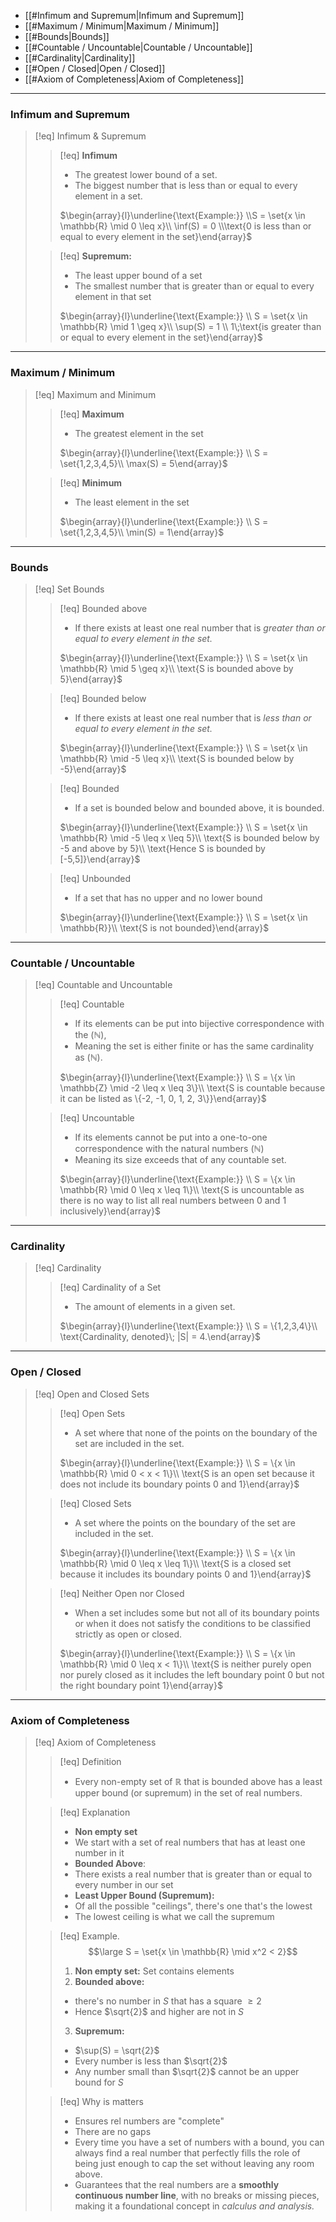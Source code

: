 - [[#Infimum and Supremum|Infimum and Supremum]]
- [[#Maximum / Minimum|Maximum / Minimum]]
- [[#Bounds|Bounds]]
- [[#Countable / Uncountable|Countable / Uncountable]]
- [[#Cardinality|Cardinality]]
- [[#Open / Closed|Open / Closed]]
- [[#Axiom of Completeness|Axiom of Completeness]]

___
### Infimum and Supremum

>[!eq] Infimum & Supremum
>>[!eq] **Infimum**
>>- The greatest lower bound of a set.
>> - The biggest number that is less than or equal to every element in a set.
>> 
>> 	$\begin{array}{l}\underline{\text{Example:}} \\S = \set{x \in \mathbb{R} \mid 0 \leq x}\\ \inf(S) = 0 \\\text{0 is less than or equal to every element in the set}\end{array}$
>
>>[!eq] **Supremum:**
>>- The least upper bound of a set
>>- The smallest number that is greater than or equal to every element in that set
>>
>> 	$\begin{array}{l}\underline{\text{Example:}} \\ S = \set{x \in \mathbb{R} \mid 1 \geq x}\\ \sup(S) = 1 \\ 1\;\text{is greater than or equal to every element in the set}\end{array}$	
>>

___
### Maximum / Minimum

>[!eq]  Maximum and Minimum
>>[!eq] **Maximum**
>>- The greatest element in the set
>>
>> 	$\begin{array}{l}\underline{\text{Example:}} \\ S = \set{1,2,3,4,5}\\ \max(S) = 5\end{array}$	
>
>>[!eq] **Minimum** 
>>- The least element in the set
>>
>> 	$\begin{array}{l}\underline{\text{Example:}} \\ S = \set{1,2,3,4,5}\\ \min(S) = 1\end{array}$

___
### Bounds

>[!eq]  Set Bounds
>>[!eq] Bounded above
>>- If there exists at least one real number that is *greater than or equal to every element in the set.*
>>
>> 	$\begin{array}{l}\underline{\text{Example:}} \\ S = \set{x \in \mathbb{R} \mid 5 \geq x}\\ \text{S is bounded above by 5}\end{array}$	
>
>>[!eq] Bounded below
>>- If there exists at least one real number that is *less than or equal to every element in the set.*
>>
>> 	$\begin{array}{l}\underline{\text{Example:}} \\ S = \set{x \in \mathbb{R} \mid -5 \leq x}\\ \text{S is bounded below by -5}\end{array}$	
>
>>[!eq] Bounded
>> -  If a set is bounded below and bounded above, it is bounded.
>>
>> 	$\begin{array}{l}\underline{\text{Example:}} \\ S = \set{x \in \mathbb{R} \mid   -5 \leq x \leq 5}\\ \text{S is bounded below by -5 and above by 5}\\ \text{Hence S is bounded by [-5,5]}\end{array}$	
>
>> [!eq] Unbounded
>> -  If a set that has no upper and no lower bound
>>
>> 	$\begin{array}{l}\underline{\text{Example:}} \\ S = \set{x \in \mathbb{R}}\\ \text{S is not bounded}\end{array}$	

___
### Countable / Uncountable

>[!eq] Countable and Uncountable
>>[!eq] Countable
>>- If its elements can be put into bijective correspondence with the  $(\mathbb{N})$,
>>- Meaning the set is either finite or has the same cardinality as $(\mathbb{N})$.
>>
>> 	$\begin{array}{l}\underline{\text{Example:}} \\ S = \{x \in \mathbb{Z} \mid -2 \leq x \leq 3\}\\ \text{S is countable because it can be listed as \{-2, -1, 0, 1, 2, 3\}}\end{array}$	
>
>>[!eq] Uncountable
>>-  If its elements cannot  be put into a one-to-one correspondence with the natural numbers $(\mathbb{N})$
>>- Meaning its size exceeds that of any countable set.
>>
>> 	$\begin{array}{l}\underline{\text{Example:}} \\ S = \{x \in \mathbb{R} \mid 0 \leq x \leq 1\}\\ \text{S is uncountable as there is no way to list all real numbers between 0 and 1 inclusively}\end{array}$	

___
### Cardinality


>[!eq] Cardinality
>>[!eq] Cardinality of a Set
>>- The amount of elements in a given set.
>>
>>	$\begin{array}{l}\underline{\text{Example:}} \\ S = \{1,2,3,4\}\\ \text{Cardinality, denoted}\; |S| = 4.\end{array}$

___
### Open / Closed

>[!eq] Open and Closed Sets
>>[!eq] Open Sets
>>-  A set where that none of the points on the boundary of the set are included in the set.
>>
>> 	$\begin{array}{l}\underline{\text{Example:}} \\ S = \{x \in \mathbb{R} \mid 0 < x < 1\}\\ \text{S is an open set because it does not include its boundary points 0 and 1}\end{array}$	
>
>>[!eq] Closed Sets
>>- A set where the points on the boundary of the set are included in the set.
>>
>> 	$\begin{array}{l}\underline{\text{Example:}} \\ S = \{x \in \mathbb{R} \mid 0 \leq x \leq 1\}\\ \text{S is a closed set because it includes its boundary points 0 and 1}\end{array}$
>
>>[!eq] Neither Open nor Closed
>>- When a set includes some but not all of its boundary points or when it does not satisfy the conditions to be classified strictly as open or closed.
>>
>> 	$\begin{array}{l}\underline{\text{Example:}} \\ S = \{x \in \mathbb{R} \mid 0 \leq x < 1\}\\ \text{S is neither purely open nor purely closed as it includes the left boundary point 0 but not the right boundary point 1}\end{array}$
>

___
### Axiom of Completeness

>[!eq] Axiom of Completeness
>>[!eq] Definition
>>- Every non-empty set of $\mathbb{R}$ that is bounded above has a least upper bound (or supremum) in the set of real numbers.
>
>>[!eq] Explanation
>>- **Non empty set**
>>	- We start with a set of real numbers that has at least one number in it
>>- **Bounded Above**:
>>	-  There exists a real number that is greater than or equal to every number in our set
>>- **Least Upper Bound (Supremum):**
>>	- Of all the possible "ceilings", there's one that's the lowest
>>	- The lowest ceiling is what we call the supremum
>
>>[!eq]  Example.
>>$$\large S = \set{x \in \mathbb{R} \mid x^2 < 2}$$
>>1. **Non empty set:** Set contains elements
>>2. **Bounded above:** 
>>	 - there's no number in $S$ that has a square $\geq 2$
>>	 - Hence $\sqrt{2}$ and higher are not in $S$
>> 3. **Supremum:**
>> 	- $\sup(S) = \sqrt{2}$
>> 	- Every number is less than $\sqrt{2}$
>> 	- Any number small than $\sqrt{2}$ cannot be an upper bound  for $S$
>
>>[!eq] Why is matters
>>- Ensures rel numbers are "complete"
>>- There are no gaps
>>- Every time you have a set of numbers with a bound, you can always find a real number that perfectly fills the role of being just enough to cap the set without leaving any room above.
>>- Guarantees that the real numbers are a **smoothly continuous number line**, with no breaks or missing pieces, making it a foundational concept in *calculus and analysis.*